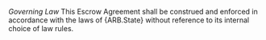 *Governing Law*
This Escrow Agreement shall be construed and enforced in accordance with the laws of {ARB.State} without reference to its internal choice of law rules.